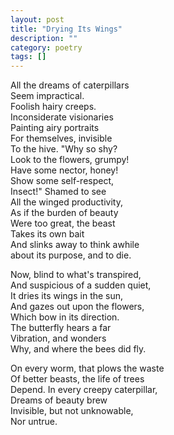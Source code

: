 ```yaml
---
layout: post
title: "Drying Its Wings"
description: ""
category: poetry
tags: []
---
```



All the dreams of caterpillars  
Seem impractical.   
Foolish hairy creeps.   
Inconsiderate visionaries  
Painting airy portraits   
For themselves, invisible  
To the hive. "Why so shy?  
Look to the flowers, grumpy!  
Have some nector, honey!  
Show some self-respect,   
Insect!" Shamed to see  
All the winged productivity,   
As if the burden of beauty  
Were too great, the beast  
Takes its own bait  
And slinks away to think awhile  
about its purpose, and to die.  

Now, blind to what's transpired,   
And suspicious of a sudden quiet,   
It dries its wings in the sun,  
And gazes out upon the flowers,   
Which bow in its direction.  
The butterfly hears a far  
Vibration, and wonders  
Why, and where the bees did fly.  

On every worm, that plows the waste  
Of better beasts, the life of trees  
Depend. In every creepy caterpillar,   
Dreams of beauty brew  
Invisible, but not unknowable,   
Nor untrue.  



